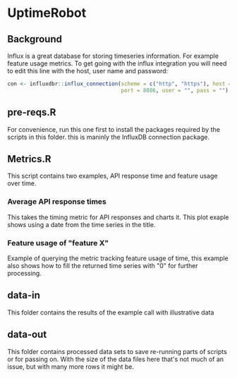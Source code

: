 # UptimeRobot

## Background
Influx is a great database for storing timeseries information. For example feature usage metrics. To get going with the influx integration you will need to edit this line with the host, user name and password:

```R
con <- influxdbr::influx_connection(scheme = c("http", "https"), host = "",
                                    port = 8086, user = "", pass = "")
```

## pre-reqs.R
For convenience, run this one first to install the packages required by the scripts in this folder. this is maninly the InfluxDB connection package.

## Metrics.R
This script contains two examples, API response time and feature usage over time. 

### Average API response times
This takes the timing metric for API responses and charts it. This plot exaple shows using a date from the time series in the title.

### Feature usage of "feature X"
Example of querying the metric tracking feature usage of time, this example also shows how to fill the returned time series with "0" for further processing.

## data-in
This folder contains the results of the example call with illustrative data

## data-out
This folder contains processed data sets to save re-running parts of scripts or for passing on. With the size of the data files here that's not much of an issue, but with many more rows it might be.

